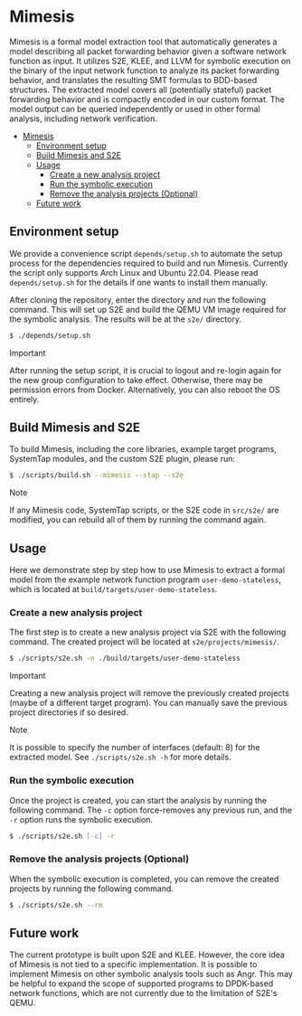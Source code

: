 # Mimesis

Mimesis is a formal model extraction tool that automatically generates a model
describing all packet forwarding behavior given a software network function as
input. It utilizes S2E, KLEE, and LLVM for symbolic execution on the binary of
the input network function to analyze its packet forwarding behavior, and
translates the resulting SMT formulas to BDD-based structures. The extracted
model covers all (potentially stateful) packet forwarding behavior and is
compactly encoded in our custom format. The model output can be queried
independently or used in other formal analysis, including network verification.

<!--toc:start-->
- [Mimesis](#mimesis)
  - [Environment setup](#environment-setup)
  - [Build Mimesis and S2E](#build-mimesis-and-s2e)
  - [Usage](#usage)
    - [Create a new analysis project](#create-a-new-analysis-project)
    - [Run the symbolic execution](#run-the-symbolic-execution)
    - [Remove the analysis projects (Optional)](#remove-the-analysis-projects-optional)
  - [Future work](#future-work)
<!--toc:end-->

## Environment setup

We provide a convenience script `depends/setup.sh` to automate the setup process
for the dependencies required to build and run Mimesis. Currently the script
only supports Arch Linux and Ubuntu 22.04. Please read `depends/setup.sh` for
the details if one wants to install them manually.

After cloning the repository, enter the directory and run the following command.
This will set up S2E and build the QEMU VM image required for the symbolic
analysis. The results will be at the `s2e/` directory.

```sh
$ ./depends/setup.sh
```

> [!IMPORTANT]
> After running the setup script, it is crucial to logout and re-login again for
> the new group configuration to take effect. Otherwise, there may be permission
> errors from Docker. Alternatively, you can also reboot the OS entirely.

## Build Mimesis and S2E

To build Mimesis, including the core libraries, example target programs,
SystemTap modules, and the custom S2E plugin, please run:

```sh
$ ./scripts/build.sh --mimesis --stap --s2e
```

> [!NOTE]
> If any Mimesis code, SystemTap scripts, or the S2E code in `src/s2e/` are
> modified, you can rebuild all of them by running the command again.

## Usage

Here we demonstrate step by step how to use Mimesis to extract a formal model
from the example network function program `user-demo-stateless`, which is
located at `build/targets/user-demo-stateless`.

### Create a new analysis project

The first step is to create a new analysis project via S2E with the following
command. The created project will be located at `s2e/projects/mimesis/`.

```sh
$ ./scripts/s2e.sh -n ./build/targets/user-demo-stateless
```

> [!IMPORTANT]
> Creating a new analysis project will remove the previously created projects
> (maybe of a different target program). You can manually save the previous
> project directories if so desired.

> [!NOTE]
> It is possible to specify the number of interfaces (default: 8) for the
> extracted model. See `./scripts/s2e.sh -h` for more details.

### Run the symbolic execution

Once the project is created, you can start the analysis by running the following
command. The `-c` option force-removes any previous run, and the `-r` option
runs the symbolic execution.

```sh
$ ./scripts/s2e.sh [-c] -r
```

### Remove the analysis projects (Optional)

When the symbolic execution is completed, you can remove the created projects by
running the following command.

```sh
$ ./scripts/s2e.sh --rm
```

## Future work

The current prototype is built upon S2E and KLEE. However, the core idea of
Mimesis is not tied to a specific implementation. It is possible to implement
Mimesis on other symbolic analysis tools such as Angr. This may be helpful to
expand the scope of supported programs to DPDK-based network functions, which
are not currently due to the limitation of S2E's QEMU.
